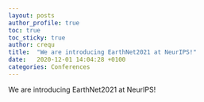 ```yaml
---
layout: posts
author_profile: true
toc: true
toc_sticky: true
author: crequ
title:  "We are introducing EarthNet2021 at NeurIPS!"
date:   2020-12-01 14:04:28 +0100
categories: Conferences
---
```

We are introducing EarthNet2021 at NeurIPS!
